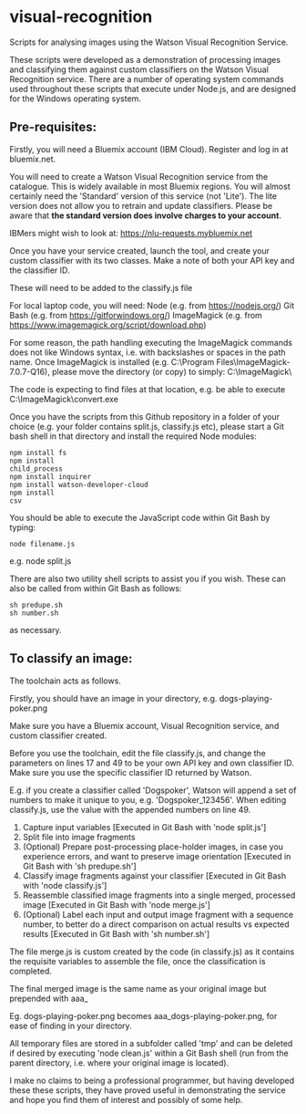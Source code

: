 # visual-recognition

Scripts for analysing images using the Watson Visual Recognition Service.

These scripts were developed as a demonstration of processing images and classifying them against custom classifiers on the Watson Visual Recognition service.
There are a number of operating system commands used throughout these scripts that execute under Node.js, and are designed for the Windows operating system.

<h2>Pre-requisites:</h2>

Firstly, you will need a Bluemix account (IBM Cloud).  Register and log in at bluemix.net.

You will need to create a Watson Visual Recognition service from the catalogue.  This is widely available in most Bluemix regions.
You will almost certainly need the 'Standard' version of this service (not 'Lite').  The lite version does not allow you to retrain and update classifiers.
Please be aware that <b>the standard version does involve charges to your account</b>.

IBMers might wish to look at:  https://nlu-requests.mybluemix.net

Once you have your service created, launch the tool, and create your custom classifier with its two classes.  Make a note of both your API key and the classifier ID.

These will need to be added to the classify.js file

For local laptop code, you will need:
Node (e.g. from https://nodejs.org/)
Git Bash (e.g. from https://gitforwindows.org/)
ImageMagick (e.g. from https://www.imagemagick.org/script/download.php)

For some reason, the path handling executing the ImageMagick commands does not like Windows syntax, i.e. with backslashes or spaces in the path name.  Once ImageMagick is installed
(e.g. C:\Program Files\ImageMagick-7.0.7-Q16\), please move the directory (or copy) to simply:  C:\ImageMagick\

The code is expecting to find files at that location, e.g. be able to execute C:\ImageMagick\convert.exe

Once you have the scripts from this Github repository in a folder of your choice (e.g. your folder contains split.js, classify.js etc), please start a Git bash shell in that directory and install the required Node modules:

<code>npm install fs</code><br />
<code>npm install child_process</code><br />
<code>npm install inquirer</code><br />
<code>npm install watson-developer-cloud</code><br />
<code>npm install csv</code><br />

You should be able to execute the JavaScript code within Git Bash by typing:

<code>node filename.js</code><br />

e.g. node split.js

There are also two utility shell scripts to assist you if you wish.  These can also be called from within Git Bash as follows:

<code>sh predupe.sh</code><br />
<code>sh number.sh</code><br />

as necessary.

<h2>To classify an image:</h2>
The toolchain acts as follows.

Firstly, you should have an image in your directory, e.g. dogs-playing-poker.png

Make sure you have a Bluemix account, Visual Recognition service, and custom classifier created.

Before you use the toolchain, edit the file classify.js, and change the parameters on lines 17 and 49 to be your own API key and own classifier ID.  Make sure you use the specific classifier ID returned by Watson.

E.g. if you create a classifier called 'Dogspoker', Watson will append a set of numbers to make it unique to you, e.g. 'Dogspoker_123456'.  When editing classify.js, use the value with the appended numbers on line 49.

1. Capture input variables [Executed in Git Bash with 'node split.js']
2. Split file into image fragments
3. (Optional) Prepare post-processing place-holder images, in case you experience errors, and want to preserve image orientation [Executed in Git Bash with 'sh predupe.sh']
4. Classify image fragments against your classifier [Executed in Git Bash with 'node classify.js']
5. Reassemble classified image fragments into a single merged, processed image [Executed in Git Bash with 'node merge.js']
6. (Optional) Label each input and output image fragment with a sequence number, to better do a direct comparison on actual results vs expected results [Executed in Git Bash with 'sh number.sh']

The file merge.js is custom created by the code (in classify.js) as it contains the requisite variables to assemble the file, once the classification is completed.

The final merged image is the same name as your original image but prepended with aaa_

Eg. dogs-playing-poker.png becomes aaa_dogs-playing-poker.png, for ease of finding in your directory.

All temporary files are stored in a subfolder called 'tmp' and can be deleted if desired by executing 'node clean.js' within a Git Bash shell (run from the parent directory, i.e. where your original image is located).

I make no claims to being a professional programmer, but having developed these these scripts, they have proved useful in demonstrating the service and hope you find them of interest and possibly of some help.

